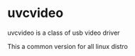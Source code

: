 uvcvideo
========

uvcvideo is a class of usb video driver

This a common version for all linux distro
